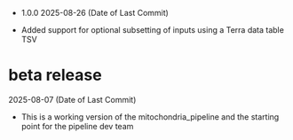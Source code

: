 * 1.0.0
2025-08-26 (Date of Last Commit)

* Added support for optional subsetting of inputs using a Terra data table TSV


# beta release
2025-08-07 (Date of Last Commit)

* This is a working version of the mitochondria_pipeline and the starting point for the pipeline dev team